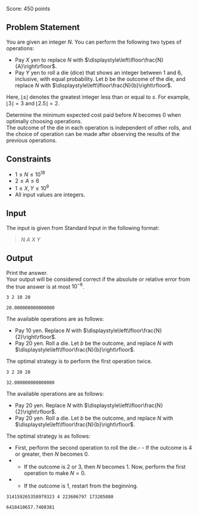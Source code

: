 Score: $450$ points

## Problem Statement

You are given an integer $N$. You can perform the following two types of operations:

- Pay $X$ yen to replace $N$ with $\displaystyle\left\lfloor\frac{N}{A}\right\rfloor$.
- Pay $Y$ yen to roll a die (dice) that shows an integer between $1$ and $6$, inclusive, with equal probability. Let $b$ be the outcome of the die, and replace $N$ with $\displaystyle\left\lfloor\frac{N}{b}\right\rfloor$.

Here, $\lfloor s \rfloor$ denotes the greatest integer less than or equal to $s$. For example, $\lfloor 3 \rfloor=3$ and $\lfloor 2.5 \rfloor=2$.

Determine the minimum expected cost paid before $N$ becomes $0$ when optimally choosing operations.<br>
The outcome of the die in each operation is independent of other rolls, and the choice of operation can be made after observing the results of the previous operations.

## Constraints

- $1 \leq N \leq 10^{18}$
- $2 \leq A \leq 6$
- $1 \leq X, Y \leq 10^9$
- All input values are integers.

## Input

The input is given from Standard Input in the following format:

> $N$ $A$ $X$ $Y$

## Output

Print the answer.<br>
Your output will be considered correct if the absolute or relative error from the true answer is at most $10^{-6}$.

```input1
3 2 10 20
```

```output1
20.000000000000000
```

The available operations are as follows:

- Pay $10$ yen. Replace $N$ with $\displaystyle\left\lfloor\frac{N}{2}\right\rfloor$.
- Pay $20$ yen. Roll a die. Let $b$ be the outcome, and replace $N$ with $\displaystyle\left\lfloor\frac{N}{b}\right\rfloor$.

The optimal strategy is to perform the first operation twice.

```input2
3 2 20 20
```

```output2
32.000000000000000
```

The available operations are as follows:

- Pay $20$ yen. Replace $N$ with $\displaystyle\left\lfloor\frac{N}{2}\right\rfloor$.
- Pay $20$ yen. Roll a die. Let $b$ be the outcome, and replace $N$ with $\displaystyle\left\lfloor\frac{N}{b}\right\rfloor$.

The optimal strategy is as follows:

- First, perform the second operation to roll the die.-   - If the outcome is $4$ or greater, then $N$ becomes $0$.
-   - If the outcome is $2$ or $3$, then $N$ becomes $1$. Now, perform the first operation to make $N = 0$.
-   - If the outcome is $1$, restart from the beginning.

```input3
314159265358979323 4 223606797 173205080
```

```output3
6418410657.7408381
```